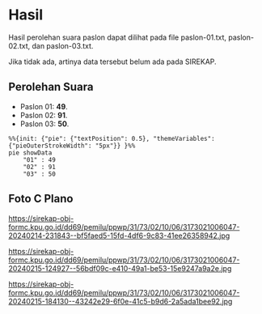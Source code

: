 # Hasil

Hasil perolehan suara paslon dapat dilihat pada file paslon-01.txt, paslon-02.txt, dan paslon-03.txt.

Jika tidak ada, artinya data tersebut belum ada pada SIREKAP.

## Perolehan Suara

 * Paslon 01: **49**.
 * Paslon 02: **91**.
 * Paslon 03: **50**.

```mermaid
%%{init: {"pie": {"textPosition": 0.5}, "themeVariables": {"pieOuterStrokeWidth": "5px"}} }%%
pie showData
    "01" : 49
    "02" : 91
    "03" : 50
```
## Foto C Plano

https://sirekap-obj-formc.kpu.go.id/dd69/pemilu/ppwp/31/73/02/10/06/3173021006047-20240214-231843--bf5faed5-15fd-4df6-9c83-41ee26358942.jpg

https://sirekap-obj-formc.kpu.go.id/dd69/pemilu/ppwp/31/73/02/10/06/3173021006047-20240215-124927--56bdf09c-e410-49a1-be53-15e9247a9a2e.jpg

https://sirekap-obj-formc.kpu.go.id/dd69/pemilu/ppwp/31/73/02/10/06/3173021006047-20240215-184130--43242e29-6f0e-41c5-b9d6-2a5ada1bee92.jpg
